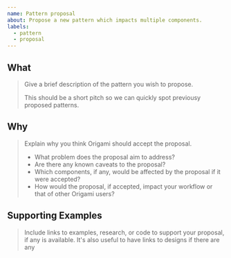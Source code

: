 ```yaml
---
name: Pattern proposal
about: Propose a new pattern which impacts multiple components.
labels:
  - pattern
  - proposal
---
```

<!--
If you need help with putting your proposal together then please
contact the Origami team at origami.support@ft.com or
#origami-support on Slack.
-->


## What

> Give a brief description of the pattern you wish to propose.
>
> This should be a short pitch so we can quickly spot previousy proposed patterns.

## Why

> Explain why you think Origami should accept the proposal.
>
> - What problem does the proposal aim to address?
> - Are there any known caveats to the proposal?
> - Which components, if any, would be affected by the proposal if it were accepted?
> - How would the proposal, if accepted, impact your workflow or that of other Origami users?

## Supporting Examples

> Include links to examples, research, or code to support your proposal, if any is available. It's also useful to have links to designs if there are any
